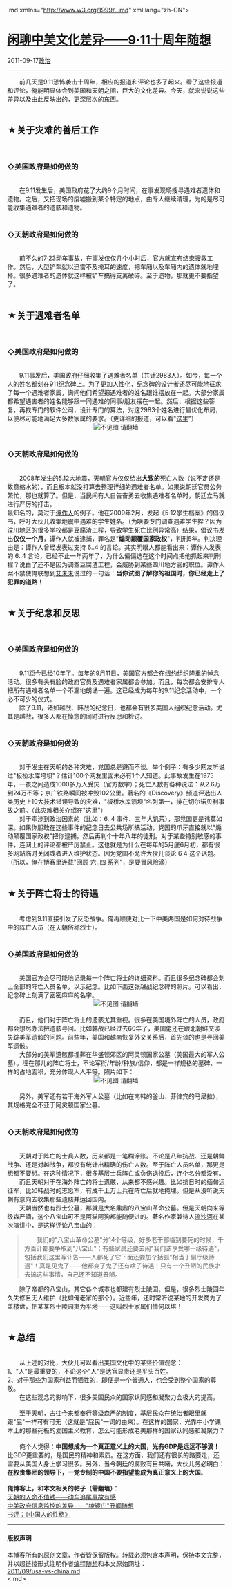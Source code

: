 <!DOCTYPE.md>
.md xmlns="http://www.w3.org/1999/...md" xml:lang="zh-CN">
<head>
<meta http-equiv="Content-Type" content="text.md; charset=utf-8" />
<meta name="generator" content="Python script by program.think@gmail.com" />
<meta name="provider" content="program-think.blogspot.com" />
<link type="text/css" rel="stylesheet" href="../../css/program-think.css" />
<title>闲聊中美文化差异——9·11十周年随想 - 编程随想的博客</title>
</head>
<body>
<div id="main" style="width:100%;">
<h1><a href="../../index.md" title="回到首页">闲聊中美文化差异——9·11十周年随想</a></h1>
<div class="post-info"><span class="date-header">2011-09-17</span><a href="../../tags/E694BFE6B2BB.md" class="tag">政治</a> </div>
<hr>
<div class="post">
&#12288;&#12288;前几天是9.11恐怖袭击十周年，相应的报道和评论也多了起来。看了这些报道和评论，俺能明显体会到美国和天朝之间，巨大的文化差异。今天，就来说说这些差异以及由此反映出的，更深层次的东西。<!--program-think--><br /><br /><h2>★关于灾难的善后工作</h2><br /><h3>◇美国政府是如何做的</h3><br />&#12288;&#12288;在9.11发生后，美国政府花了大约9个月时间，在事发现场搜寻遇难者遗体和遗物。之后，又把现场的废墟搬到某个特定的地点，由专人继续清理，为的是尽可能收集遇难者的遗骸和遗物。<br /><br /><h3>◇天朝政府是如何做的</h3><br />&#12288;&#12288;前不久的<a href="../../2011/07/wenzhou-train-collision.md">7·23动车事故</a>，在事发仅仅几个小时后，官方就宣布结束搜救工作。然后，大型铲车就以迅雷不及掩耳的速度，把车厢以及车厢内的遗体就地埋掉。很多遇难者的遗体就这样被铲车搞得支离破碎。至于遗物，那就更不要指望了。<br /><br /><h2>★关于遇难者名单</h2><br /><h3>◇美国政府是如何做的</h3><br />&#12288;&#12288;9.11事发后，美国政府仔细收集了遇难者名单（共计2983人）。如今，每一个人的姓名都刻在911纪念碑上。为了更加人性化，纪念碑的设计者还尽可能地征求了每一个遇难者家属，询问他们希望把遇难者的姓名跟谁摆放在一起。大部分家属都希望遇害者的姓名能够跟一同遇难的同事/朋友摆在一起。然后，根据这些答复，再找专门的软件公司，设计专门的算法，对这2983个姓名进行最优化布局，以便尽可能地满足大多数家属的要求。（更详细的报道，可以看"<a href="http://discover.news.163.com/11/0916/06/7E27GGFU000125LI...md" target="_blank" rel="nofollow">这里</a>"）<br /><center><img src="../../images/2011/09/OgAAAMZ60k9v8oJfzs-Etb11k82CEqFlb0coHFAKej9p_dSmH9exYlxmvZ6vXozEnZuZVFvifNPGZExHbHscaR2G6U4A15jOjDSueQOkGf9IH1vusFqXMaTAL_dz" alt="不见图 请翻墙"></center><br /><h3>◇天朝政府是如何做的</h3><br />&#12288;&#12288;2008年发生的5.12大地震，天朝官方仅仅给出<b>大致的</b>死亡人数（说不定还是故意缩水的），而且根本就没打算去整理详细的遇难者名单。如果说朝廷官员公务繁忙，那也就算了。但是，当民间有人自告奋勇去收集遇难者名单时，朝廷立马就进行严厉的打击。<br />最知名的，莫过于<a href="http://zh.wikipedia.org/wiki/%E8%B0%AD%E4%BD%9C%E4%BA%BA" target="_blank" rel="nofollow">谭作人</a>的例子。他在2009年2月，发起《5·12学生档案》的倡议书，呼吁大伙儿收集地震中遇难的学生姓名。（为啥要专门调查遇难学生捏？因为汶川地区的很多学校都是豆腐渣工程，导致学生死亡比例异常高）结果，倡议书发出<b>仅仅一个月</b>，谭作人就被逮捕，罪名是"<b>煽动颠覆国家政权</b>"，判刑5年。判决理由是：谭作人曾经发表过支持 6..4 的言论。其实明眼人都能看出来：谭作人发表的 6..4 言论，已经不止一年两年了，为什么偏偏选在这个时间点把他抓起来判刑捏？说白了还不是因为调查豆腐渣工程，会威胁到某些四川地方官的职位。谭作人案不禁使俺联想到<a href="http://zh.wikipedia.org/zh/%E8%89%BE%E6%9C%AA%E6%9C%AA" target="_blank" rel="nofollow">艾未未</a>说过的一句话：<b>当你试图了解你的祖国时，你已经走上了犯罪的道路！</b><br /><br /><h2>★关于纪念和反思</h2><br /><h3>◇美国政府是如何做的</h3><br />&#12288;&#12288;9.11距今已经10年了。每年的9月11日，美国官方都会在纽约组织隆重的悼念活动。很多有头有脸的政府官员及遇难者家属都会参加。而且，每次都会安排专人把所有遇难者名单一个不漏地朗诵一遍。这已经成为每年的9.11纪念活动中，一个必不可少的仪式。<br />&#12288;&#12288;除了9.11，诸如越战、韩战的纪念日，也都会有很多美国人组织纪念活动。尤其是越战，很多人都在悼念的同时进行反思和检讨。<br /><br /><h3>◇天朝政府是如何做的</h3><br />&#12288;&#12288;对于发生在天朝的各种灾难，党国总是避而不谈。举个例子：有多少网友听说过"板桥水库垮坝"？估计100个网友里面未必有1个人知道。此事故发生在1975年，一夜之间造成1000多万人受灾（官方数字）；死亡人数有各种说法：从2.6万到24万不等；京广铁路瞬间被冲毁102公里。著名的《Discovery》频道评选出人类历史上10大技术错误导致的灾难，"板桥水库溃坝"名列第一，排在切尔诺贝利事故之前。（此灾难相关介绍在"<a href="http://zh.wikipedia.org/zh-cn/%E6%B2%B3%E5%8D%97%E2%80%9C75%C2%B78%E2%80%9D%E6%BA%83%E5%9D%9D%E4%BA%8B%E4%BB%B6" target="_blank" rel="nofollow">这里</a>"）<br />&#12288;&#12288;对于牵涉到政治因素的（比如：6..4 事件、三年大饥荒），那党国更是讳莫如深。如果你胆敢在这些事件的纪念日去公共场所搞活动，党国的爪牙直接就以"煽动颠覆国家政权"把你逮捕，然后再判个十年八年的徒刑。对于某些特别敏感的事件，连网上的评论都被严厉禁止。这也就是为什么在每年的5月底6月初，都有很多网站临时关闭或者进入维护状态。因为党国不允许大伙儿谈论 6 4 这个话题。（所以，俺在博客里连载"<a href="../../2011/06/june-fourth-incident-0.md" target="_blank">回顾 六..四 系列</a>"，是要冒风险滴）<br /><br /><h2>★关于阵亡将士的待遇</h2><br />&#12288;&#12288;考虑到9.11直接引发了反恐战争。俺再顺便对比一下中美两国是如何对待战争中的阵亡人员（在天朝俗称烈士）。<br /><br /><h3>◇美国政府是如何做的</h3><br />&#12288;&#12288;美国官方会尽可能地记录每一个阵亡将士的详细资料。而且很多纪念碑都会刻上全部的阵亡人员名单，以示纪念。比如下面这张越战纪念碑的照片。可以看出，纪念碑上刻满了密密麻麻的名字。<br /><center><img src="../../images/2011/09/OgAAAL-ovTqzyodOBavBmELHa8AkA9SyuSLABoqPwKCBHox3lJ34U3mqk3vrlcFwawpHSQFUicftTmw0zZiUjE_ekPEA15jOjMUCyZ11-G8vdYSbBGKDHR0c4mFv" alt="不见图 请翻墙"></center><br />&#12288;&#12288;而且，他们对于阵亡将士的遗骸尤其重视。很多在美国境外阵亡的人员，政府都会想尽办法把遗骸寻回。比如韩战已经过去60年了，美国佬还在跟北朝鲜交涉失踪美军遗骸的问题。前些年，美国和越南恢复外交关系后，首先谈的也是寻回美军遗骸。<br />&#12288;&#12288;大部分的美军遗骸都埋葬在华盛顿郊区的阿灵顿国家公墓（美国最大的军人公墓）。埋在那儿的阵亡将士，不论军衔/年龄/种族/信仰，都是一样规格的墓碑、一样的占地面积，充分体现人人平等。照片如下：<br /><center><img src="../../images/2011/09/OgAAAAWRSkgHF-SJF_EMH-jSeZYXrh9iHjn413-MpASZYvSQNFGV6ehgwClHAQMDlc6YsBKuCbx_u9iilcOZA-GE_4EA15jOjN4CO64ap3Pj60FX23oDZMtRtc_5" alt="不见图 请翻墙"></center><br />&#12288;&#12288;另外，美军还有若干海外军人公墓（比如在南韩的釜山、菲律宾的马尼拉），其规格完全不亚于阿灵顿国家公墓。<br /><br /><h3>◇天朝政府是如何做的</h3><br />&#12288;&#12288;天朝对于阵亡的士兵人数，历来都是一笔糊涂账。不论是八年抗战、还是朝鲜战争、还是对越战争，都没有统计出精确的伤亡人数。至于阵亡人员名单，那更是想都不要想。在这种情况下，很多基层士兵阵亡或负伤退役后，连个名分都没有。<br />&#12288;&#12288;而且天朝对于在海外阵亡的将士遗骸，从来都不感兴趣。比如抗日时的缅甸远征军，比如韩战时的志愿军，有成千上万士兵在阵亡后就地掩埋。但是从没听说天朝有意向去收集那些遗骸并运回国内。<br />&#12288;&#12288;天朝当然也有烈士公墓，那就是大名鼎鼎的八宝山革命公墓。但是天朝向来等级森严滴，这个八宝山可不是阿猫阿狗都能随便进的。著名作家兼诗人<a href="http://zh.wikipedia.org/zh/%E6%B5%81%E6%B2%99%E6%B2%B3" target="_blank" rel="nofollow">流沙河</a>在某次演讲中，是这样评论八宝山的：<br /><blockquote>&#12288;&#12288;我们的"八宝山革命公墓"分14个等级，好多老干部临到要死的时候，千方百计都要争取到"八宝山"；有些家属还要去闹"我们该享受哪一级待遇"，包括我们这里写讣告——人都死了它下面还要加个括弧"相当于副厅级待遇"！真是见鬼了——他都变了鬼了还有啥子待遇！只有一个丑陋的民族才去搞这些事情，自己还不知道丑陋。</blockquote>&#12288;&#12288;除了帝都的八宝山，其它各个城市也都建有烈士陵园。但是，很多烈士陵园年久失修且无人维护（比如俺老家的那个）。近些年，还时常听说某地的开发商为了盖楼盘，把某某烈士陵园夷为平地——这叫烈士家属们情何以堪！<br /><br /><h2>★总结</h2><br />&#12288;&#12288;从上述的对比，大伙儿可以看出美国文化中的某些价值观念：<br />1、"人"是最重要的，不论这个"人"是达官显贵还是平头百姓。<br />2、对于那些为国家利益而牺牲的，即便是一个普通人，也会受到整个国家的尊敬。<br />&#12288;&#12288;在这些观念的影响下，很多美国民众的国家认同感和凝聚力会极大的提高。<br /><br />&#12288;&#12288;至于天朝，古往今来都奉行等级森严的制度，基层民众在统治者眼里就跟"屁"一样可有可无（这就是"屁民"一词的由来）。在这样的国家，光靠中小学课本上的那些死板的爱国主义教育，怎么可能形成老美那样的国家认同感和凝聚力？<br /><br />&#12288;&#12288;俺个人觉得：<b>中国想成为一个真正意义上的大国，光有GDP是远远不够滴！</b>比GDP更重要的，是国民的精神和素质。在这方面，我们还有很长的路要走，还需要从美国人身上学习很多。另外，当今朝廷的腐败有目共睹，大伙儿务必明白：<b>在权贵集团的领导下，一党专制的中国不要指望能成为真正意义上的大国</b>。<br /><br /><b>俺博客上，和本文相关的帖子（需翻墙）</b>：<br /><a href="../../2011/07/wenzhou-train-collision.md">天朝的人命不值钱——动车追尾事故有感</a><br /><a href="../../2013/06/usa-vs-china.md">中美政府信息监控的差异——"棱镜门"丑闻随想</a><br /><a href="../../2011/02/book-review-chinese-characteristics.md">书评：《中国人的性格》</a><div class="blogger-post-footer">
</div>
<hr>
<div class="copyright">
<h4>版权声明</h4>
本博客所有的原创文章，作者皆保留版权。转载必须包含本声明，保持本文完整，并以超链接形式注明作者<a href="mailto:program.think@gmail.com">编程随想</a>和本文原始网址：<br>
<a href="2011/09/usa-vs-china.md">2011/09/usa-vs-china.md</a>
</div>
</div>
</body>
<.md>
